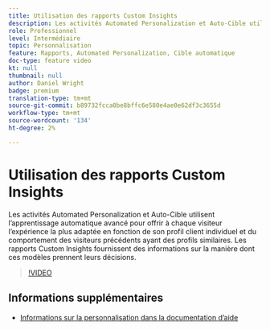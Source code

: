 ```yaml
---
title: Utilisation des rapports Custom Insights
description: Les activités Automated Personalization et Auto-Cible utilisent l’apprentissage automatique avancé pour offrir à chaque visiteur l’expérience la plus adaptée en fonction de son profil client individuel et du comportement des visiteurs précédents ayant des profils similaires. Les rapports Custom Insights fournissent des informations sur la manière dont ces modèles prennent leurs décisions.
role: Professionnel
level: Intermédiaire
topic: Personnalisation
feature: Rapports, Automated Personalization, Cible automatique
doc-type: feature video
kt: null
thumbnail: null
author: Daniel Wright
badge: premium
translation-type: tm+mt
source-git-commit: b89732fcca0be8bffc6e580e4ae0e62df3c3655d
workflow-type: tm+mt
source-wordcount: '134'
ht-degree: 2%

---
```



# Utilisation des rapports Custom Insights

Les activités Automated Personalization et Auto-Cible utilisent l’apprentissage automatique avancé pour offrir à chaque visiteur l’expérience la plus adaptée en fonction de son profil client individuel et du comportement des visiteurs précédents ayant des profils similaires. Les rapports Custom Insights fournissent des informations sur la manière dont ces modèles prennent leurs décisions.

>[!VIDEO](https://video.tv.adobe.com/v/25601/?quality=12)

## Informations supplémentaires

* [Informations sur la personnalisation dans la documentation d’aide](https://docs.adobe.com/content/help/en/target/using/reports/insights/personalization-insights-reports.html)